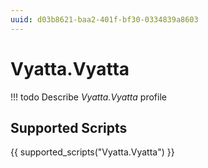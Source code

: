 ```yaml
---
uuid: d03b8621-baa2-401f-bf30-0334839a8603
---
```



# Vyatta.Vyatta


<!-- prettier-ignore -->
!!! todo
    Describe *Vyatta.Vyatta* profile

## Supported Scripts

{{ supported_scripts("Vyatta.Vyatta") }}

